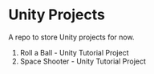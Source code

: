# Unity Projects

A repo to store Unity projects for now.

1. Roll a Ball - Unity Tutorial Project
2. Space Shooter - Unity Tutorial Project
